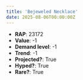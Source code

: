 ```yaml
---
title: 'Bejeweled Necklace'
date: 2025-08-06T00:00:00Z
---
```

- **RAP**: 23172
- **Value**: -1
- **Demand level**: -1
- **Trend**: -1
- **Projected?**: True
- **Hyped?**: True
- **Rare?**: True
